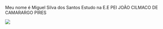 Meu nome é Miguel Silva dos Santos
Estudo na E.E PEI JOÃO CILMACO DE CAMARARGO PIRES 



![](https://media1.tenor.com/m/COM78THbePQAAAAd/neymar.gif)
